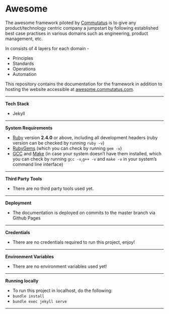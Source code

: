 # Awesome 

The awesome framework piloted by [Commutatus](https://www.commtutatus.com) is to give any product/technology centric company a jumpstart by following established best case practises in various domains such as engineering, product management, etc.

In consists of 4 layers for each domain - 

- Principles
- Standards
- Operations
- Automation

This repository contains the documentation for the framework in addition to hosting the website accessible at [awesome.commutatus.com](https://awesome.commutatus.com).

------

**Tech Stack**

- Jekyll 

---

**System Requirements**

- [Ruby](https://www.ruby-lang.org/en/downloads/) version **2.4.0** or above, including all development headers (ruby version can be checked by running `ruby -v`)
- [RubyGems](https://rubygems.org/pages/download) (which you can check by running `gem -v`)
- [GCC](https://gcc.gnu.org/install/) and [Make](https://www.gnu.org/software/make/) (in case your system doesn’t have them installed, which you can check by running `gcc -v`,`g++ -v` and `make -v` in your system’s command line interface)

---

**Third Party Tools**

- There are no third party tools used yet.

---

**Deployment**

- The documentation is deployed on commits to the master branch via Github Pages

----

**Credentials**

- There are no credentials required to run this project, enjoy!

----

**Environment Variables**

- There are no environment variables used yet!

---

**Running locally**

- To run this project in localhost, do the following:
- `bundle install`
- `bundle exec jekyll serve`

---


